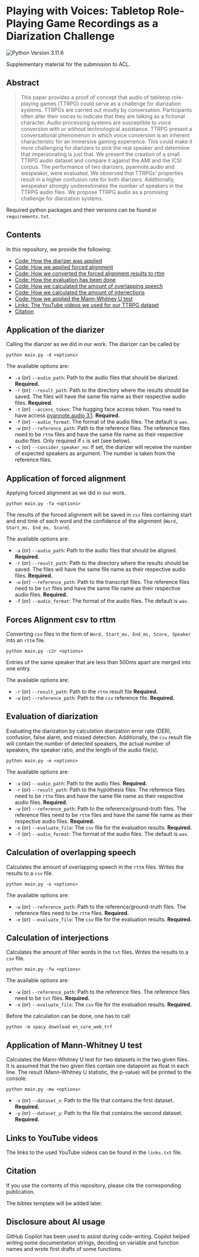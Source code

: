 <!--
SPDX-FileCopyrightText: 2025 Lian Remme <lian.remme@uni-duesseldorf.de>

SPDX-License-Identifier: MIT
-->

# Playing with Voices: Tabletop Role-Playing Game Recordings as a Diarization Challenge

![Python Version 3.11.6](https://img.shields.io/badge/Python-3.11.6-green)


Supplementary material for the submission to ACL.

## Abstract

> This paper provides a proof of concept that audio of tabletop role-playing games (TTRPG) could serve as a challenge for diarization systems. TTRPGs are carried out mostly by conversation. Participants often alter their voices to indicate that they are talking as a fictional character. Audio processing systems are susceptible to voice conversion with or without technological assistance. TTRPG present a conversational phenomenon in which voice conversion is an inherent characteristic for an immersive gaming experience. This could make it more challenging for diarizers to pick the real speaker and determine that impersonating is just that. We present the creation of a small TTRPG audio dataset and compare it against the AMI and the ICSI corpus. The performance of two diarizers, pyannote.audio and wespeaker, were evaluated. We observed that TTRPGs' properties result in a higher confusion rate for both diarizers.
Additionally, wespeaker strongly underestimates the number of speakers in the TTRPG audio files.
We propose TTRPG audio as a promising challenge for diarization systems.

Required python packages and their versions can be found in `requirements.txt`.

## Contents

In this repository, we provide the following:

- [Code: How the diarizer was applied](#Application-of-the-diarizer)
- [Code: How we applied forced alignment](#Application-of-forced-alignment)
- [Code: How we converted the forced alignment results to rttm](#Forces-Alignment-csv-to-rttm)
- [Code: How the evaluation has been done](#evaluation-of-diarization)
- [Code: How we calculated the amount of overlapping speech](#calculation-of-overlapping-speech)
- [Code: How we calculated the amount of interjections](#calculation-of-interjections)
- [Code: How we applied the Mann-Whitney U test](#application-of-mann-whitney-u-test)
- [Links: The YouTube videos we used for our TTRPG dataset](#links-to-youtube-videos)
- [Citation](#citation)


## Application of the diarizer 

Calling the diarizer as we did in our work. The diarizer can be called by

```console
python main.py -d <options>
```
The available options are:
- `-a`   (or) `--audio_path`: Path to the audio files that should be diarized. **Required.**
- `-r`   (or) `--result_path`: Path to the directory where the results should be saved. The files will have the same file name as their respective audio files. **Required.**
- `-t`   (or) `--access_token`: The hugging face access token. You need to have access [pyannote.audio 3.1](https://huggingface.co/pyannote/speaker-diarization-3.1). **Required.**
- `-f`   (or) `--audio_format`: The format of the audio files. The default is `wav`.
- `-w`   (or) `--reference_path`: Path to the reference files. The reference files need to be `rttm` files and have the same file name as their respective audio files. Only required if `c` is set (see below).
- `-c`  (or) `--consider_speaker_no`: If set, the diarizer will receive the number of expected speakers as argument. The number is taken from the reference files.

## Application of forced alignment

Applying forced alignment as we did in our work.

```console
python main.py -fa <options>
```

The results of the forced alignment will be saved in `csv` files containing start and end time of each word and the confidence of the alignment (`Word, Start_ms, End_ms, Score`).

The available options are:
- `-a`   (or) `--audio_path`: Path to the audio files that should be aligned. **Required.**
- `-r`   (or) `--result_path`: Path to the directory where the results should be saved. The files will have the same file name as their respective audio files. **Required.**
- `-w`   (or) `--reference_path`: Path to the transcript files. The reference files need to be `txt` files and have the same file name as their respective audio files. **Required.**
- `-f`   (or) `--audio_format`: The format of the audio files. The default is `wav`.

## Forces Alignment csv to rttm

Converting `csv` files in the form of `Word, Start_ms, End_ms, Score, Speaker` into an `rttm` file.

```console
python main.py -c2r <options>
```
Entries of the same speaker that are less than 500ms apart are merged into one entry.

The available options are:
- `-r`   (or) `--result_path`: Path to the `rttm` result file **Required.**
- `-w`   (or) `--reference_path`: Path to the `csv` reference file. **Required.**


## Evaluation of diarization

Evaluating the diarization by calculation diarization error rate (DER), confusion, false alarm, and missed detection.
Additionally, the `csv` result file will contain the number of detected speakers, the actual number of speakers, the speaker ratio, and the length of the audio file(s).

```console
python main.py -e <options>
```

The available options are:
- `-a`   (or) `--audio_path`: Path to the audio files. **Required.**
- `-r`   (or) `--result_path`: Path to the hypothesis files. The reference files need to be `rttm` files and have the same file name as their respective audio files. **Required.**
- `-w`   (or) `--reference_path`: Path to the reference/ground-truth files. The reference files need to be `rttm` files and have the same file name as their respective audio files. **Required.**
- `-e`   (or) `--evaluate_file`: The `csv` file for the evaluation results. **Required.**
- `-f`   (or) `--audio_format`: The format of the audio files. The default is `wav`.

## Calculation of overlapping speech

Calculates the amount of overlapping speech in the `rttm` files.
Writes the results to a `csv` file.

```console
python main.py -o <options>
```

The available options are:
- `-w`   (or) `--reference_path`: Path to the reference/ground-truth files. The reference files need to be `rttm` files. **Required.**
- `-e`   (or) `--evaluate_file`: The `csv` file for the evaluation results. **Required.**

## Calculation of interjections

Calculates the amount of filler words in the `txt` files.
Writes the results to a `csv` file.

```console
python main.py -fw <options>
```

The available options are:
- `-w`   (or) `--reference_path`: Path to the reference files. The reference files need to be `txt` files. **Required.**
- `-e`   (or) `--evaluate_file`: The `csv` file for the evaluation results. **Required.**

Before the calculation can be done, one has to call
```console
python -m spacy download en_core_web_trf
```

## Application of Mann-Whitney U test

Calculates the Mann-Whitney U test for two datasets in the two given files.
It is assumed that the two given files contain one datapoint as float in each line.
The result (Mann-Whitney U statistic, the p-value) will be printed to the console.

```console
python main.py -mw <options>
```

- `-x`   (or) `--dataset_x`: Path to the file that contains the first dataset. **Required.**
- `-y`   (or) `--dataset_y`: Path to the file that contains the second dataset. **Required.**

## Links to YouTube videos

The links to the used YouTube videos can be found in the `links.txt` file.

## Citation

If you use the contents of this repository, please cite the corresponding publication.

The bibtex template will be added later.


## Disclosure about AI usage

GitHub Copilot has been used to assist during code-writing. 
Copilot helped writing some documentation strings, deciding on variable and function names and wrote first drafts of some functions.
